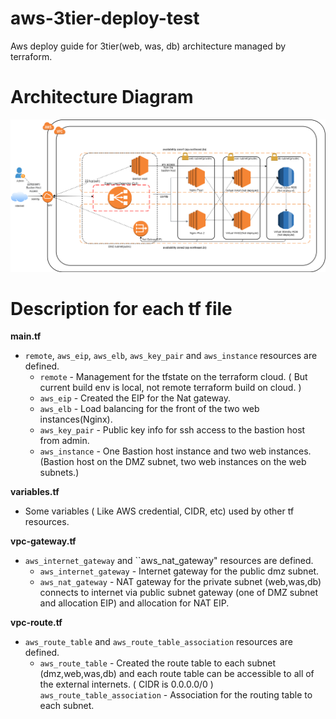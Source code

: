 # aws-3tier-deploy-test
Aws deploy guide for 3tier(web, was, db) architecture managed by terraform.

# Architecture Diagram
![Diagram](aws_diagram.png?raw=true "3tier Architecture Diagram")

# Description for each tf file
__main.tf__
* ``remote``, ``aws_eip``, ``aws_elb``, ``aws_key_pair`` and ``aws_instance`` resources are defined.
  * ``remote`` - Management for the tfstate on the terraform cloud. ( But current build env is local, not remote terraform build on cloud. )
  * ``aws_eip`` - Created the EIP for the Nat gateway.
  * ``aws_elb`` - Load balancing for the front of the two web instances(Nginx).
  * ``aws_key_pair`` - Public key info for ssh access to the bastion host from admin.
  * ``aws_instance`` - One Bastion host instance and two web instances. (Bastion host on the DMZ subnet, two web instances on the web subnets.)

__variables.tf__
* Some variables ( Like AWS credential, CIDR,  etc) used by other tf resources.

__vpc-gateway.tf__
* ``aws_internet_gateway`` and ``aws_nat_gateway" resources are defined.
  * ``aws_internet_gateway`` - Internet gateway for the public dmz subnet.
  * ``aws_nat_gateway`` - NAT gateway for the private subnet (web,was,db) connects to internet via public subnet gateway (one of DMZ subnet and allocation EIP) and allocation for NAT EIP.

__vpc-route.tf__
* ``aws_route_table`` and ``aws_route_table_association`` resources are defined.
  * ``aws_route_table`` - Created the route table to each subnet (dmz,web,was,db) and each route table can be accessible to all of the external internets. ( CIDR is 0.0.0.0/0 )
``aws_route_table_association`` - Association for the routing table to each subnet.



